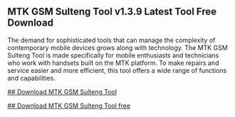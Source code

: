## MTK GSM Sulteng Tool v1.3.9 Latest Tool Free Download

The demand for sophisticated tools that can manage the complexity of contemporary mobile devices grows along with technology. The MTK GSM Sulteng Tool is made specifically for mobile enthusiasts and technicians who work with handsets built on the MTK platform. To make repairs and service easier and more efficient, this tool offers a wide range of functions and capabilities.

[## Download MTK GSM Sulteng Tool](https://cracxfree.com/mtk-gsm-sulteng-tool/)

[## Download MTK GSM Sulteng Tool free](https://cracxfree.com/mtk-gsm-sulteng-tool/)
